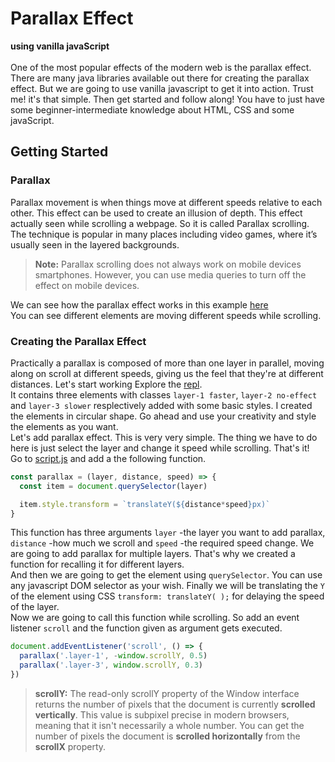 # Parallax Effect

**using vanilla javaScript**
<br/>
<br/>
One of the most popular effects of the modern web is the parallax effect. There are many java libraries available out there for creating the parallax effect. But we are going to use vanilla javascript to get it into action. Trust me! it's that simple. Then get started and follow along!
You have to just have some beginner-intermediate knowledge about HTML, CSS and some javaScript.

## Getting Started

### Parallax

Parallax movement is when things move at different speeds relative to each other. This effect can be used to create an illusion of depth. This effect actually seen while scrolling a webpage. So it is called Parallax scrolling.
The technique is popular in many places including video games, where it’s usually seen in the layered backgrounds.

> **Note:** Parallax scrolling does not always work on mobile devices smartphones. However, you can use media queries to turn off the effect on mobile devices.

We can see how the parallax effect works in this example [here](https://parallax-effect.giridharhackclu.repl.co/)
<br>
You can see different elements are moving different speeds while scrolling.
<br>
### Creating the Parallax Effect
Practically a parallax is composed of more than one layer in parallel, moving along on scroll at different speeds, giving us the feel that they're at different distances.
Let's start working
Explore the [repl](https://repl.it/@Giridharhackclu/parallax-starter#index.html).
<br>
It contains three elements with classes `layer-1 faster`, `layer-2 no-effect` and `layer-3 slower` resplectively added with some basic styles. I created the elements in circular shape. Go ahead and use your creativity and style the elements as you want.
<br>
Let's add parallax effect.
This is very very simple. The thing we have to do here is just select the layer and change it speed while scrolling. That's it!<br>
Go to [script.js](https://repl.it/@Giridharhackclu/parallax-starter#script.js) and add a the following function.
<br>
```javascript
const parallax = (layer, distance, speed) => {
  const item = document.querySelector(layer)

  item.style.transform = `translateY(${distance*speed}px)`
}
```
This function has three arguments `layer` -the layer you want to add parallax, `distance` -how much we scroll and `speed` -the required speed change. We are going to add parallax for multiple layers. That's why we created a function for recalling it for different layers.
<br>
And then we are going to get the element using `querySelector`. You can use any javascript DOM selector as your wish. Finally we will be translating the `Y` of the element using CSS `transform: translateY( );` for delaying the speed of the layer. 
<br>
Now we are going to call this function while scrolling. So add an event listener `scroll` and the function given as argument gets executed.
<br>
```javascript
document.addEventListener('scroll', () => {
  parallax('.layer-1', -window.scrollY, 0.5)
  parallax('.layer-3', window.scrollY, 0.3)
})
```
> **scrollY:** The read-only scrollY property of the Window interface returns the number of pixels that the document is currently **scrolled vertically**. This value is subpixel precise in modern browsers, meaning that it isn't necessarily a whole number. You can get the number of pixels the document is **scrolled horizontally** from the **scrollX** property.
